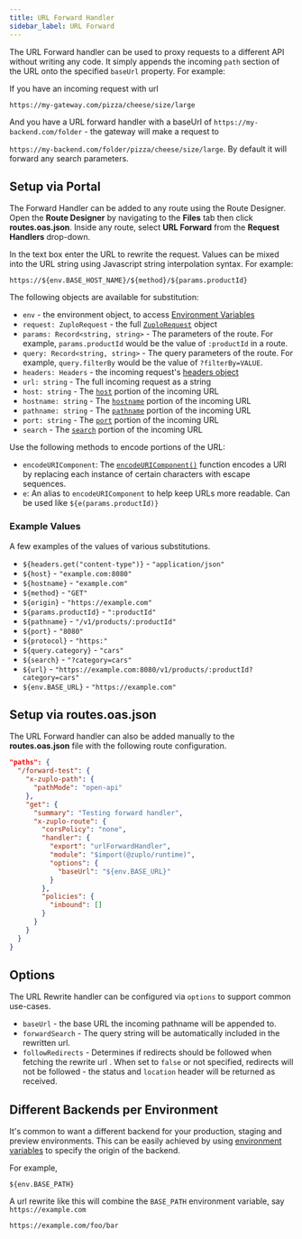 ```yaml
---
title: URL Forward Handler
sidebar_label: URL Forward
---
```


The URL Forward handler can be used to proxy requests to a different API without
writing any code. It simply appends the incoming `path` section of the URL onto
the specified `baseUrl` property. For example:

If you have an incoming request with url

`https://my-gateway.com/pizza/cheese/size/large`

And you have a URL forward handler with a baseUrl of
`https://my-backend.com/folder` - the gateway will make a request to

`https://my-backend.com/folder/pizza/cheese/size/large`. By default it will
forward any search parameters.

## Setup via Portal

The Forward Handler can be added to any route using the Route Designer. Open the
**Route Designer** by navigating to the <CodeEditorTabIcon /> **Files** tab then
click **routes.oas.json**. Inside any route, select **URL Forward** from the
**Request Handlers** drop-down.

In the text box enter the URL to rewrite the request. Values can be mixed into
the URL string using Javascript string interpolation syntax. For example:

```
https://${env.BASE_HOST_NAME}/${method}/${params.productId}
```

The following objects are available for substitution:

- `env` - the environment object, to access
  [Environment Variables](../articles/environment-variables.md)
- `request: ZuploRequest` - the full
  [`ZuploRequest`](../articles/zuplo-request.md) object
- `params: Record<string, string>` - The parameters of the route. For example,
  `params.productId` would be the value of `:productId` in a route.
- `query: Record<string, string>` - The query parameters of the route. For
  example, `query.filterBy` would be the value of `?filterBy=VALUE`.
- `headers: Headers` - the incoming request's
  [headers object](https://developer.mozilla.org/en-US/docs/Web/API/Headers)
- `url: string` - The full incoming request as a string
- `host: string` - The
  [`host`](https://developer.mozilla.org/en-US/docs/Web/API/URL/host) portion of
  the incoming URL
- `hostname: string` - The
  [`hostname`](https://developer.mozilla.org/en-US/docs/Web/API/URL/hostname)
  portion of the incoming URL
- `pathname: string` - The
  [`pathname`](https://developer.mozilla.org/en-US/docs/Web/API/URL/pathname)
  portion of the incoming URL
- `port: string` - The
  [`port`](https://developer.mozilla.org/en-US/docs/Web/API/URL/port) portion of
  the incoming URL
- `search` - The
  [`search`](https://developer.mozilla.org/en-US/docs/Web/API/URL/search)
  portion of the incoming URL

Use the following methods to encode portions of the URL:

- `encodeURIComponent`: The
  [`encodeURIComponent()`](https://developer.mozilla.org/en-US/docs/Web/JavaScript/Reference/Global_Objects/encodeURIComponent)
  function encodes a URI by replacing each instance of certain characters with
  escape sequences.
- `e`: An alias to `encodeURIComponent` to help keep URLs more readable. Can be
  used like `${e(params.productId)}`

### Example Values

A few examples of the values of various substitutions.

- `${headers.get("content-type")}` - `"application/json"`
- `${host}` - `"example.com:8080"`
- `${hostname}` - `"example.com"`
- `${method}` - `"GET"`
- `${origin}` - `"https://example.com"`
- `${params.productId}` - `":productId"`
- `${pathname}` - `"/v1/products/:productId"`
- `${port}` - `"8080"`
- `${protocol}` - `"https:"`
- `${query.category}` - `"cars"`
- `${search}` - `"?category=cars"`
- `${url}` - `"https://example.com:8080/v1/products/:productId?category=cars"`
- `${env.BASE_URL}` - `"https://example.com"`

## Setup via routes.oas.json

The URL Forward handler can also be added manually to the **routes.oas.json**
file with the following route configuration.

```json
"paths": {
  "/forward-test": {
    "x-zuplo-path": {
      "pathMode": "open-api"
    },
    "get": {
      "summary": "Testing forward handler",
      "x-zuplo-route": {
        "corsPolicy": "none",
        "handler": {
          "export": "urlForwardHandler",
          "module": "$import(@zuplo/runtime)",
          "options": {
            "baseUrl": "${env.BASE_URL}"
          }
        },
        "policies": {
          "inbound": []
        }
      }
    }
  }
}
```

## Options

The URL Rewrite handler can be configured via `options` to support common
use-cases.

- `baseUrl` - the base URL the incoming pathname will be appended to.
- `forwardSearch` - The query string will be automatically included in the
  rewritten url.
- `followRedirects` - Determines if redirects should be followed when fetching
  the rewrite url . When set to `false` or not specified, redirects will not be
  followed - the status and `location` header will be returned as received.

## Different Backends per Environment

It's common to want a different backend for your production, staging and preview
environments. This can be easily achieved by using
[environment variables](../articles/environment-variables.md) to specify the
origin of the backend.

For example,

```
${env.BASE_PATH}
```

A url rewrite like this will combine the `BASE_PATH` environment variable, say
`https://example.com`

```
https://example.com/foo/bar
```
